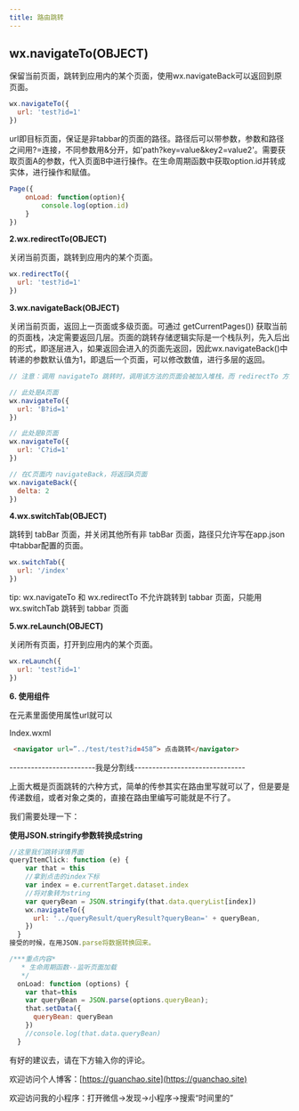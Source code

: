 ```yaml
---
title: 路由跳转
---
```


## wx.navigateTo(OBJECT)

保留当前页面，跳转到应用内的某个页面，使用wx.navigateBack可以返回到原页面。

```javascript
wx.navigateTo({
  url: 'test?id=1'
})
```

url即目标页面，保证是非tabbar的页面的路径。路径后可以带参数，参数和路径之间用?=连接，不同参数用&分开，如'path?key=value&key2=value2'。需要获取页面A的参数，代入页面B中进行操作。在生命周期函数中获取option.id并转成实体，进行操作和赋值。

```javascript
Page({
    onLoad: function(option){
        console.log(option.id)
    }
})
```

**2.wx.redirectTo(OBJECT)**

关闭当前页面，跳转到应用内的某个页面。

```javascript
wx.redirectTo({
  url: 'test?id=1'
})
```

**3.wx.navigateBack(OBJECT)**

关闭当前页面，返回上一页面或多级页面。可通过 getCurrentPages()) 获取当前的页面栈，决定需要返回几层。页面的跳转存储逻辑实际是一个栈队列，先入后出的形式，即逐层进入，如果返回会进入的页面先返回，因此wx.navigateBack()中转递的参数默认值为1，即退后一个页面，可以修改数值，进行多层的返回。

```javascript
// 注意：调用 navigateTo 跳转时，调用该方法的页面会被加入堆栈，而 redirectTo 方法则不会。见下方示例代码

// 此处是A页面
wx.navigateTo({
  url: 'B?id=1'
})

// 此处是B页面
wx.navigateTo({
  url: 'C?id=1'
})

// 在C页面内 navigateBack，将返回A页面
wx.navigateBack({
  delta: 2
})
```

**4.wx.switchTab(OBJECT)**

跳转到 tabBar 页面，并关闭其他所有非 tabBar 页面，路径只允许写在app.json中tabbar配置的页面。

```javascript
wx.switchTab({
  url: '/index'
})

```

tip: wx.navigateTo 和 wx.redirectTo 不允许跳转到 tabbar 页面，只能用 wx.switchTab 跳转到 tabbar 页面

**5.wx.reLaunch(OBJECT)**

关闭所有页面，打开到应用内的某个页面。

```javascript
wx.reLaunch({
  url: 'test?id=1'
})
```

**6. 使用组件  <navigator>**

在元素里面使用属性url就可以

Index.wxml

```html
 <navigator url=”../test/test?id=458”> 点击跳转</navigator>
```

------------------------我是分割线-------------------------------

上面大概是页面跳转的六种方式，简单的传参其实在路由里写就可以了，但是要是传递数组，或者对象之类的，直接在路由里编写可能就是不行了。

我们需要处理一下：

**使用JSON.stringify参数转换成string**

```javascript
//这里我们跳转详情界面
queryItemClick: function (e) {
    var that = this
    //拿到点击的index下标
    var index = e.currentTarget.dataset.index
    //将对象转为string
    var queryBean = JSON.stringify(that.data.queryList[index])
    wx.navigateTo({
      url: '../queryResult/queryResult?queryBean=' + queryBean,
    })
  }
接受的时候，在用JSON.parse将数据转换回来。

/***重点内容*
   * 生命周期函数--监听页面加载
   */
  onLoad: function (options) {
    var that=this
    var queryBean = JSON.parse(options.queryBean);
    that.setData({
      queryBean: queryBean
    })
    //console.log(that.data.queryBean)
  }
```

有好的建议去，请在下方输入你的评论。

欢迎访问个人博客：[https://guanchao.site](https://guanchao.site)

欢迎访问我的小程序：打开微信->发现->小程序->搜索“时间里的”
